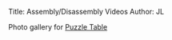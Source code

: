 Title: Assembly/Disassembly Videos
Author: JL

Photo gallery for [Puzzle Table](https://github.com/jonlamb-gh/openscad-models-rust/tree/master/wood-projects/table)

